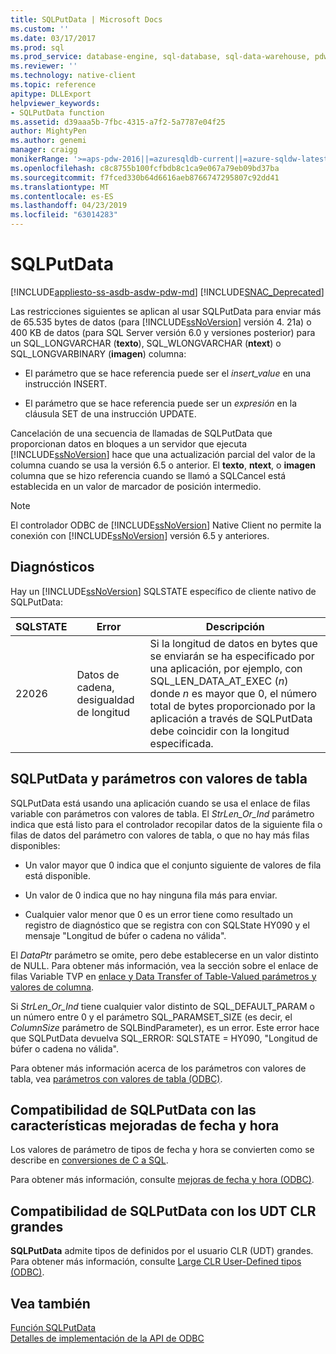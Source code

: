 ```yaml
---
title: SQLPutData | Microsoft Docs
ms.custom: ''
ms.date: 03/17/2017
ms.prod: sql
ms.prod_service: database-engine, sql-database, sql-data-warehouse, pdw
ms.reviewer: ''
ms.technology: native-client
ms.topic: reference
apitype: DLLExport
helpviewer_keywords:
- SQLPutData function
ms.assetid: d39aaa5b-7fbc-4315-a7f2-5a7787e04f25
author: MightyPen
ms.author: genemi
manager: craigg
monikerRange: '>=aps-pdw-2016||=azuresqldb-current||=azure-sqldw-latest||>=sql-server-2016||=sqlallproducts-allversions||>=sql-server-linux-2017||=azuresqldb-mi-current'
ms.openlocfilehash: c8c8755b100fcfbdb8c1ca9e067a79eb09bd37ba
ms.sourcegitcommit: f7fced330b64d6616aeb8766747295807c92dd41
ms.translationtype: MT
ms.contentlocale: es-ES
ms.lasthandoff: 04/23/2019
ms.locfileid: "63014283"
---
```

# <a name="sqlputdata"></a>SQLPutData
[!INCLUDE[appliesto-ss-asdb-asdw-pdw-md](../../includes/appliesto-ss-asdb-asdw-pdw-md.md)]
[!INCLUDE[SNAC_Deprecated](../../includes/snac-deprecated.md)]

  Las restricciones siguientes se aplican al usar SQLPutData para enviar más de 65.535 bytes de datos (para [!INCLUDE[ssNoVersion](../../includes/ssnoversion-md.md)] versión 4. 21a) o 400 KB de datos (para SQL Server versión 6.0 y versiones posterior) para un SQL_LONGVARCHAR (**texto**), SQL_WLONGVARCHAR (**ntext**) o SQL_LONGVARBINARY (**imagen**) columna:  
  
-   El parámetro que se hace referencia puede ser el *insert_value* en una instrucción INSERT.  
  
-   El parámetro que se hace referencia puede ser un *expresión* en la cláusula SET de una instrucción UPDATE.  
  
 Cancelación de una secuencia de llamadas de SQLPutData que proporcionan datos en bloques a un servidor que ejecuta [!INCLUDE[ssNoVersion](../../includes/ssnoversion-md.md)] hace que una actualización parcial del valor de la columna cuando se usa la versión 6.5 o anterior. El **texto**, **ntext**, o **imagen** columna que se hizo referencia cuando se llamó a SQLCancel está establecida en un valor de marcador de posición intermedio.  
  
> [!NOTE]  
>  El controlador ODBC de [!INCLUDE[ssNoVersion](../../includes/ssnoversion-md.md)] Native Client no permite la conexión con [!INCLUDE[ssNoVersion](../../includes/ssnoversion-md.md)] versión 6.5 y anteriores.  
  
## <a name="diagnostics"></a>Diagnósticos  
 Hay un [!INCLUDE[ssNoVersion](../../includes/ssnoversion-md.md)] SQLSTATE específico de cliente nativo de SQLPutData:  
  
|SQLSTATE|Error|Descripción|  
|--------------|-----------|-----------------|  
|22026|Datos de cadena, desigualdad de longitud|Si la longitud de datos en bytes que se enviarán se ha especificado por una aplicación, por ejemplo, con SQL_LEN_DATA_AT_EXEC (*n*) donde *n* es mayor que 0, el número total de bytes proporcionado por la aplicación a través de SQLPutData debe coincidir con la longitud especificada.|  
  
## <a name="sqlputdata-and-table-valued-parameters"></a>SQLPutData y parámetros con valores de tabla  
 SQLPutData está usando una aplicación cuando se usa el enlace de filas variable con parámetros con valores de tabla. El *StrLen_Or_Ind* parámetro indica que está listo para el controlador recopilar datos de la siguiente fila o filas de datos del parámetro con valores de tabla, o que no hay más filas disponibles:  
  
-   Un valor mayor que 0 indica que el conjunto siguiente de valores de fila está disponible.  
  
-   Un valor de 0 indica que no hay ninguna fila más para enviar.  
  
-   Cualquier valor menor que 0 es un error tiene como resultado un registro de diagnóstico que se registra con con SQLState HY090 y el mensaje "Longitud de búfer o cadena no válida".  
  
 El *DataPtr* parámetro se omite, pero debe establecerse en un valor distinto de NULL. Para obtener más información, vea la sección sobre el enlace de filas Variable TVP en [enlace y Data Transfer of Table-Valued parámetros y valores de columna](../../relational-databases/native-client-odbc-table-valued-parameters/binding-and-data-transfer-of-table-valued-parameters-and-column-values.md).  
  
 Si *StrLen_Or_Ind* tiene cualquier valor distinto de SQL_DEFAULT_PARAM o un número entre 0 y el parámetro SQL_PARAMSET_SIZE (es decir, el *ColumnSize* parámetro de SQLBindParameter), es un error. Este error hace que SQLPutData devuelva SQL_ERROR: SQLSTATE = HY090, "Longitud de búfer o cadena no válida".  
  
 Para obtener más información acerca de los parámetros con valores de tabla, vea [parámetros con valores de tabla &#40;ODBC&#41;](../../relational-databases/native-client-odbc-table-valued-parameters/table-valued-parameters-odbc.md).  
  
## <a name="sqlputdata-support-for-enhanced-date-and-time-features"></a>Compatibilidad de SQLPutData con las características mejoradas de fecha y hora  
 Los valores de parámetro de tipos de fecha y hora se convierten como se describe en [conversiones de C a SQL](../../relational-databases/native-client-odbc-date-time/datetime-data-type-conversions-from-c-to-sql.md).  
  
 Para obtener más información, consulte [mejoras de fecha y hora &#40;ODBC&#41;](../../relational-databases/native-client-odbc-date-time/date-and-time-improvements-odbc.md).  
  
## <a name="sqlputdata-support-for-large-clr-udts"></a>Compatibilidad de SQLPutData con los UDT CLR grandes  
 **SQLPutData** admite tipos de definidos por el usuario CLR (UDT) grandes. Para obtener más información, consulte [Large CLR User-Defined tipos &#40;ODBC&#41;](../../relational-databases/native-client/odbc/large-clr-user-defined-types-odbc.md).  
  
## <a name="see-also"></a>Vea también  
 [Función SQLPutData](https://go.microsoft.com/fwlink/?LinkId=59365)   
 [Detalles de implementación de la API de ODBC](../../relational-databases/native-client-odbc-api/odbc-api-implementation-details.md)  
  
  
